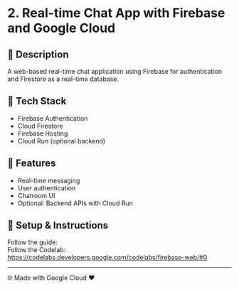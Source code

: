 # 2. Real-time Chat App with Firebase and Google Cloud

## 📖 Description
A web-based real-time chat application using Firebase for authentication and Firestore as a real-time database.

## 🔧 Tech Stack
- Firebase Authentication
- Cloud Firestore
- Firebase Hosting
- Cloud Run (optional backend)

## 🚀 Features
- Real-time messaging
- User authentication
- Chatroom UI
- Optional: Backend APIs with Cloud Run

## 🧪 Setup & Instructions
Follow the guide:  
Follow the Codelab: https://codelabs.developers.google.com/codelabs/firebase-web/#0

---

🌐 Made with Google Cloud ❤️
